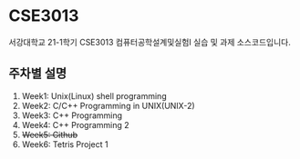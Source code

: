 # CSE3013
서강대학교 21-1학기 CSE3013 컴퓨터공학설계및실험I 실습 및 과제 소스코드입니다.  
## 주차별 설명
1. Week1: Unix(Linux) shell programming
2. Week2: C/C++ Programming in UNIX(UNIX-2)
3. Week3: C++ Programming
4. Week4: C++ Programming 2
5. ~~Week5: Github~~
6. Week6: Tetris Project 1
